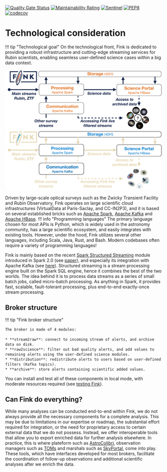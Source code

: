[![Quality Gate Status](https://sonarcloud.io/api/project_badges/measure?project=finkbroker&metric=alert_status)](https://sonarcloud.io/dashboard?id=finkbroker)
[![Maintainability Rating](https://sonarcloud.io/api/project_badges/measure?project=finkbroker&metric=sqale_rating)](https://sonarcloud.io/dashboard?id=finkbroker)
[![Sentinel](https://github.com/astrolabsoftware/fink-broker/workflows/Sentinel/badge.svg)](https://github.com/astrolabsoftware/fink-broker/actions?query=workflow%3ASentinel)
[![PEP8](https://github.com/astrolabsoftware/fink-broker/workflows/PEP8/badge.svg)](https://github.com/astrolabsoftware/fink-broker/actions?query=workflow%3APEP8)
[![codecov](https://codecov.io/gh/astrolabsoftware/fink-broker/branch/master/graph/badge.svg)](https://codecov.io/gh/astrolabsoftware/fink-broker)
# Technological consideration

!!! tip "Technological goal"
	On the technological front, Fink is dedicated to providing a robust infrastructure and cutting-edge streaming services for Rubin scientists, enabling seamless user-defined science cases within a big data context.

![Screenshot](../img/infrastructure.png#only-light)
![Screenshot](../img/infrastructure-alt.png#only-dark)

Driven by large-scale optical surveys such as the Zwicky Transient Facility and Rubin Observatory, Fink operates on large scientific cloud infrastructures (VirtualData at Paris-Saclay, and CC-IN2P3), and it is based on several established bricks such as [Apache Spark](http://spark.apache.org/), [Apache Kafka](https://kafka.apache.org/) and [Apache HBase](https://hbase.apache.org/). 
!!! info "Programming languages"
	The primary language chosen for most APIs is Python, which is widely used in the astronomy community, has a large scientific ecosystem, and easily integrates with existing tools. However, under the hood, Fink utilizes several other languages, including Scala, Java, Rust, and Bash. Modern codebases often require a variety of programming languages!

Fink is mainly based on the recent [Spark Structured Streaming](https://spark.apache.org/docs/latest/structured-streaming-programming-guide.html) module introduced in Spark 2.0 (see [paper](https://cs.stanford.edu/~matei/papers/2018/sigmod_structured_streaming.pdf)), and especially its integration with Apache Kafka (see [here](https://spark.apache.org/docs/latest/structured-streaming-kafka-integration.html)). Structured streaming is a stream processing engine built on the Spark SQL engine, hence it combines the best of the two worlds.
The idea behind it is to process data streams as a series of small batch jobs, called micro-batch processing. As anything in Spark, it provides fast, scalable, fault-tolerant processing, plus end-to-end exactly-once stream processing.

## Broker structure

!!! tip "Fink broker structure"

	The broker is made of 4 modules:

	* **stream2raw**: connect to incoming stream of alerts, and archive data on disk.
	* **raw2science**: filter out bad quality alerts, and add values to remaining alerts using the user-defined science modules.
	* **distribution**: redistribute alerts to users based on user-defined filters (Kafka topics).
	* **archive**: store alerts containing scientific added values.

You can install and test all of these components in local mode, with moderate resources required (see [testing Fink](/developers/testing_fink)).

## Can Fink do everything?

While many analyses can be conducted end-to-end within Fink, we do not always provide all the necessary components for a complete analysis. This may be due to limitations in our expertise or roadmap, the substantial effort required for integration, or the need for proprietary access to certain external data that we do not possess. Instead, we offer interoperable tools that allow you to export enriched data for further analysis elsewhere. In practice, this is where plateform such as [AstroColibri](https://astro-colibri.science/), observation managers such as [TOMs](https://lco.global/tomtoolkit/) and marshals such as [SkyPortal](https://skyportal.io/), come into play. These tools, which have interfaces developed for most brokers, facilitate the coordination of follow-up observations and additional scientific analyses after we enrich the data.
